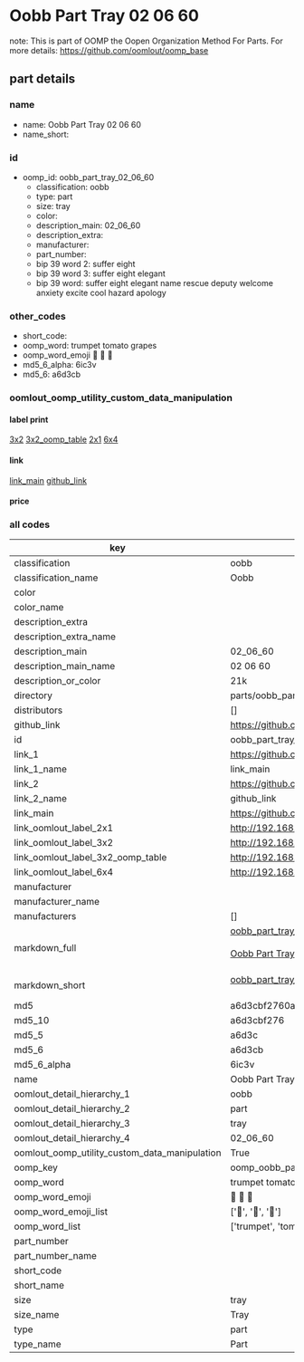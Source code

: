 # Oobb Part Tray 02 06 60  

note: This is part of OOMP the Oopen Organization Method For Parts. For more details: https://github.com/oomlout/oomp_base

##  part details





### name
* name: Oobb Part Tray 02 06 60
* name_short: 
### id
* oomp_id: oobb_part_tray_02_06_60
  * classification: oobb
  * type: part
  * size: tray
  * color: 
  * description_main: 02_06_60
  * description_extra: 
  * manufacturer: 
  * part_number: 
  * bip 39 word 2: suffer eight
  * bip 39 word 3: suffer eight elegant
  * bip 39 word: suffer eight elegant name rescue deputy welcome anxiety excite cool hazard apology

### other_codes
* short_code: 
* oomp_word: trumpet tomato grapes
* oomp_word_emoji :trumpet: :tomato: :grapes:
* md5_6_alpha: 6ic3v
* md5_6: a6d3cb






### oomlout_oomp_utility_custom_data_manipulation
#### label print
[3x2](http://192.168.1.245:1112/?label=oomp%206ic3v)
[3x2_oomp_table](http://192.168.1.107:1112/?label=oomp%206ic3v)
[2x1](http://192.168.1.242:1112/?label=oomp%206ic3v)
[6x4](http://192.168.1.55:1112/?label=oomp%206ic3v)    

#### link

[link_main](https://github.com/oomlout/oomlout_oomp_current_version_messy/tree/main/parts/oobb_part_tray_02_06_60) [github_link](https://github.com/oomlout/oomlout_oomp_part_src/tree/main/parts/oobb_part_tray_02_06_60)                             

#### price







### all codes 
| key | value |  
| --- | --- |  
| classification | oobb |  
| classification_name | Oobb |  
| color |  |  
| color_name |  |  
| description_extra |  |  
| description_extra_name |  |  
| description_main | 02_06_60 |  
| description_main_name | 02 06 60 |  
| description_or_color | 21k |  
| directory | parts/oobb_part_tray_02_06_60 |  
| distributors | [] |  
| github_link | https://github.com/oomlout/oomlout_oomp_part_src/tree/main/parts/oobb_part_tray_02_06_60 |  
| id | oobb_part_tray_02_06_60 |  
| link_1 | https://github.com/oomlout/oomlout_oomp_current_version_messy/tree/main/parts/oobb_part_tray_02_06_60 |  
| link_1_name | link_main |  
| link_2 | https://github.com/oomlout/oomlout_oomp_part_src/tree/main/parts/oobb_part_tray_02_06_60 |  
| link_2_name | github_link |  
| link_main | https://github.com/oomlout/oomlout_oomp_current_version_messy/tree/main/parts/oobb_part_tray_02_06_60 |  
| link_oomlout_label_2x1 | http://192.168.1.242:1112/?label=oomp%206ic3v |  
| link_oomlout_label_3x2 | http://192.168.1.245:1112/?label=oomp%206ic3v |  
| link_oomlout_label_3x2_oomp_table | http://192.168.1.107:1112/?label=oomp%206ic3v |  
| link_oomlout_label_6x4 | http://192.168.1.55:1112/?label=oomp%206ic3v |  
| manufacturer |  |  
| manufacturer_name |  |  
| manufacturers | [] |  
| markdown_full | [oobb_part_tray_02_06_60](https://github.com/oomlout/oomlout_oomp_current_version_messy/tree/main/parts/oobb_part_tray_02_06_60)<br>[](https://github.com/oomlout/oomlout_oomp_current_version_messy/tree/main/parts/oobb_part_tray_02_06_60)<br>[Oobb Part Tray 02 06 60](https://github.com/oomlout/oomlout_oomp_current_version_messy/tree/main/parts/oobb_part_tray_02_06_60)<br><br> |  
| markdown_short | [oobb_part_tray_02_06_60](https://github.com/oomlout/oomlout_oomp_current_version_messy/tree/main/parts/oobb_part_tray_02_06_60)<br><br> |  
| md5 | a6d3cbf2760a1f28ed5b992c8f11bec5 |  
| md5_10 | a6d3cbf276 |  
| md5_5 | a6d3c |  
| md5_6 | a6d3cb |  
| md5_6_alpha | 6ic3v |  
| name | Oobb Part Tray 02 06 60 |  
| oomlout_detail_hierarchy_1 | oobb |  
| oomlout_detail_hierarchy_2 | part |  
| oomlout_detail_hierarchy_3 | tray |  
| oomlout_detail_hierarchy_4 | 02_06_60 |  
| oomlout_oomp_utility_custom_data_manipulation | True |  
| oomp_key | oomp_oobb_part_tray_02_06_60 |  
| oomp_word | trumpet tomato grapes |  
| oomp_word_emoji | :trumpet: :tomato: :grapes: |  
| oomp_word_emoji_list | [':trumpet:', ':tomato:', ':grapes:'] |  
| oomp_word_list | ['trumpet', 'tomato', 'grapes'] |  
| part_number |  |  
| part_number_name |  |  
| short_code |  |  
| short_name |  |  
| size | tray |  
| size_name | Tray |  
| type | part |  
| type_name | Part |  
